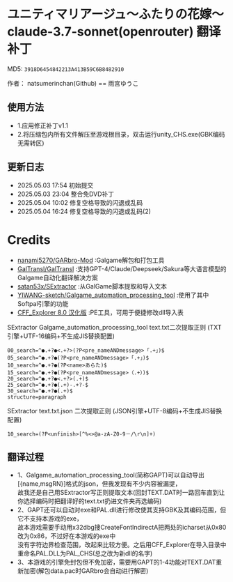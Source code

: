 # ユニティマリアージュ～ふたりの花嫁～ claude-3.7-sonnet(openrouter) 翻译补丁

MD5: `3918D6454842213A413B59C6B8482910`

作者： natsumerinchan(Github) == 雨宮ゆうこ

## 使用方法

- 1.应用修正补丁v1.1
- 2.将压缩包内所有文件解压至游戏根目录，双击运行unity_CHS.exe(GBK编码无需转区)

## 更新日志

- 2025.05.03 17:54 初始提交
- 2025.05.03 23:04 整合免DVD补丁
- 2025.05.04 10:02 修复空格导致的闪退或乱码
- 2025.05.04 16:24 修复空格导致的闪退或乱码(2)

# Credits

- [nanami5270/GARbro-Mod](https://github.com/nanami5270/GARbro-Mod.git) :Galgame解包和打包工具
- [GalTransl/GalTransl](https://github.com/GalTransl/GalTransl.git) :支持GPT-4/Claude/Deepseek/Sakura等大语言模型的Galgame自动化翻译解决方案
- [satan53x/SExtractor](https://github.com/satan53x/SExtractor.git) :从GalGame脚本提取和导入文本
- [YIWANG-sketch/Galgame_automation_processing_tool](https://github.com/YIWANG-sketch/Galgame_automation_processing_tool.git) :使用了其中Softpal引擎的功能
- [CFF_Explorer 8.0 汉化版](https://bbs.kanxue.com/thread-158547-1.htm) :PE工具，可用于便捷修改dll导入表

SExtractor Galgame_automation_processing_tool text.txt二次提取正则
(TXT引擎+UTF-16编码+不生成JIS替换配置)

```
00_search=^●.+?●<.+?>(?P<pre_nameANDmessage>「.+」)$
05_search=^●.+?●(?P<pre_nameANDmessage>「.+」)$
10_search=^●.+?●(?P<name>あらた)$
15_search=^●.+?●(?P<pre_nameANDmessage>（.+）)$
20_search=^●.+?●<.+?>(.+)$
25_search=^●.+?●(.+)-.+?-$
30_search=^●.+?●(.+)$
structure=paragraph
```

SExtractor text.txt.json 二次提取正则
(JSON引擎+UTF-8编码+不生成JIS替换配置)
```
10_search=(?P<unfinish>[^%<>@a-zA-Z0-9－/\r\n]+)
```

## 翻译过程
- 1、Galgame_automation_processing_tool(简称GAPT)可以自动导出[{name,msgRN}]格式的json，但我发现有不少内容被漏提，<br>
故我还是自己用SExtractor写正则提取文本(回封TEXT.DAT时一路回车直到让你选择编码时把翻译好的text.txt扔进文件夹再选编码)
- 2、GAPT还可以自动对exe和PAL.dll进行修改使其支持GBK及其编码范围，但它不支持本游戏的exe，<br>
故本游戏需要手动用x32dbg搜CreateFontIndirectA把两处的icharset从0x80改为0x86，不过好在本游戏的exe中<br>
没有字符边界检查范围，改起来比较方便。之后用CFF_Explorer在导入目录中重命名PAL.DLL为PAL_CHS(总之改为新dll的名字)
- 3、本游戏的引擎免封包但不免加密，需要用GAPT的1-4功能对TEXT.DAT重新加密(解包data.pac时GARbro会自动进行解密)
